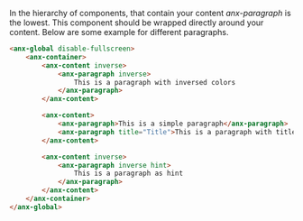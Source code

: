 In the hierarchy of components, that contain your content *anx-paragraph* is the lowest. This component should be wrapped directly around your content. Below are some example for different paragraphs.

```html
<anx-global disable-fullscreen>
    <anx-container>
        <anx-content inverse>
            <anx-paragraph inverse>
                This is a paragraph with inversed colors
            </anx-paragraph>
        </anx-content>

        <anx-content>
            <anx-paragraph>This is a simple paragraph</anx-paragraph>
            <anx-paragraph title="Title">This is a paragraph with title</anx-paragraph>
        </anx-content>

        <anx-content inverse>
            <anx-paragraph inverse hint>
                This is a paragraph as hint
            </anx-paragraph>
        </anx-content>
    </anx-container>
</anx-global>
```